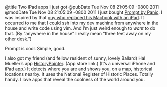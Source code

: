 @title Two iPad apps I just got
@pubDate Tue Nov 08 21:05:09 -0800 2011
@modDate Tue Nov 08 21:05:09 -0800 2011
I just bought <a href="http://www.panic.com/blog/2011/04/introducing-prompt-ssh-for-ios/">Prompt by Panic</a>. I was inspired by that <a href="http://yieldthought.com/post/12239282034/swapped-my-macbook-for-an-ipad">guy who replaced his Macbook with an iPad</a>. It occurred to me that I could ssh into my dev machine from anywhere in the house and write code using vim. And I’m just weird enough to *want* to do that. (By “anywhere in the house” I really mean “three feet away on my other desk.”)

Prompt is cool. Simple, good.

I also got my friend (and fellow resident of sunny, lovely Ballard) Hal Mueller’s app <a href="http://itunes.apple.com/us/app/historypointer/id463895470?mt=8">HistoryPointer</a>. (App store link.) (It’s a universal iPhone and iPad app.) It detects where you are and shows you, on a map, historical locations nearby. It uses the National Register of Historic Places. Totally handy. I love apps that reveal the coolness of the world around you.
